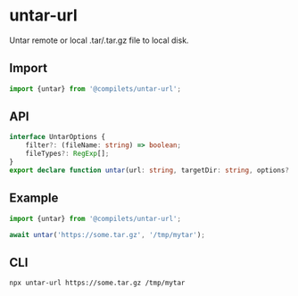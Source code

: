 # untar-url

Untar remote or local .tar/.tar.gz file to local disk.

## Import

```js
import {untar} from '@compilets/untar-url';
```

## API

```ts
interface UntarOptions {
    filter?: (fileName: string) => boolean;
    fileTypes?: RegExp[];
}
export declare function untar(url: string, targetDir: string, options?: UntarOptions): Promise<void>;
```

## Example

```ts
import {untar} from '@compilets/untar-url';

await untar('https://some.tar.gz', '/tmp/mytar');
```

## CLI

```sh
npx untar-url https://some.tar.gz /tmp/mytar
```
